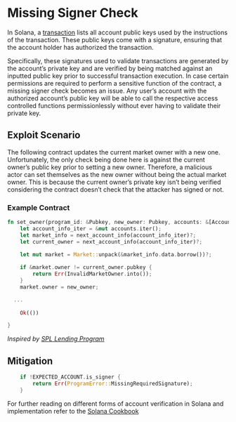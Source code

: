 # Missing Signer Check
In Solana, a [transaction](https://docs.solana.com/developing/programming-model/transactions)  lists all account public keys used by the instructions of the transaction. These public keys come with a signature, ensuring that the account holder has authorized the transaction.

Specifically, these signatures used to validate transactions are generated by the account’s private key and are verified by being matched against an inputted public key prior to successful transaction execution.
In case certain permissions are required to perform a sensitive function of the contract, a missing signer check becomes an issue. Any user’s account with the authorized account’s public key will be able to call the respective access controlled functions permissionlessly without ever having to validate their private key.

## Exploit Scenario
The following contract updates the current market owner with a new one. Unfortunately, the only check being done here is against the current owner’s public key prior to setting a new owner. 
Therefore, a malicious actor can set themselves as the new owner without being the actual market owner. This is because the current owner’s private key isn’t being verified considering the contract doesn’t check that the attacker has signed or not.

### Example Contract 
```rust
fn set_owner(program_id: &Pubkey, new_owner: Pubkey, accounts: &[AccountInfo]) -> ProgramResult {
	let account_info_iter = &mut accounts.iter();
	let market_info = next_account_info(account_info_iter)?;
	let current_owner = next_account_info(account_info_iter)?;

	let mut market = Market::unpack(&market_info.data.borrow())?;
 
	if &market.owner != current_owner.pubkey {
    	return Err(InvalidMarketOwner.into());
	}
	market.owner = new_owner;

  ...
 
	Ok(())

}
```
*Inspired by [SPL Lending Program](https://github.com/solana-labs/solana-program-library/tree/master/token-lending/program)*

## Mitigation
```rust
  	if !EXPECTED_ACCOUNT.is_signer {
    	return Err(ProgramError::MissingRequiredSignature);
	}
```
For further reading on different forms of account verification in Solana and implementation refer to the [Solana Cookbook](https://solanacookbook.com/references/programs.html#how-to-verify-accounts)

